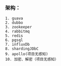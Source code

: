 ### 架构：
    1. guava
    2. dubbo
    3. zookeeper
    4. rabbitmq
    5. redis
    6. pgsql
    7. influxDb
    8. shardingJDbC
    9. apollo(项目无感知)
    10. 加密、解密（项目无感知）